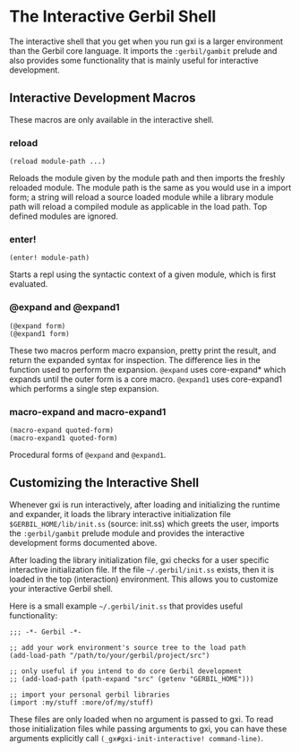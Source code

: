 # The Interactive Gerbil Shell

The interactive shell that you get when you run gxi is a larger environment than the Gerbil core language. It imports the `:gerbil/gambit` prelude and also provides some functionality that is mainly useful for interactive development.

## Interactive Development Macros

These macros are only available in the interactive shell.

### reload

```
(reload module-path ...)
```

Reloads the module given by the module path and then imports the freshly reloaded module. The module path is the same as you would use in a import form; a string will reload a source loaded module while a library module path will reload a compiled module as applicable in the load path. Top defined modules are ignored.

### enter!

```
(enter! module-path)
```

Starts a repl using the syntactic context of a given module, which is first evaluated.

### @expand and @expand1

```
(@expand form)
(@expand1 form)
```

These two macros perform macro expansion, pretty print the result, and return the expanded syntax for inspection. The difference lies in the function used to perform the expansion. `@expand` uses core-expand* which expands until the outer form is a core macro. `@expand1` uses core-expand1 which performs a single step expansion.

### macro-expand and macro-expand1

```
(macro-expand quoted-form)
(macro-expand1 quoted-form)
```

Procedural forms of `@expand` and `@expand1`.

## Customizing the Interactive Shell

Whenever gxi is run interactively, after loading and initializing the runtime and expander, it loads the library interactive initialization file `$GERBIL_HOME/lib/init.ss` (source: init.ss) which greets the user, imports the `:gerbil/gambit` prelude module and provides the interactive development forms documented above.

After loading the library initialization file, gxi checks for a user specific interactive initialization file. If the file `~/.gerbil/init.ss` exists, then it is loaded in the top (interaction) environment. This allows you to customize your interactive Gerbil shell.

Here is a small example `~/.gerbil/init.ss` that provides useful functionality:

```
;;; -*- Gerbil -*-

;; add your work environment's source tree to the load path
(add-load-path "/path/to/your/gerbil/project/src")

;; only useful if you intend to do core Gerbil development
;; (add-load-path (path-expand "src" (getenv "GERBIL_HOME")))

;; import your personal gerbil libraries
(import :my/stuff :more/of/my/stuff)
```

These files are only loaded when no argument is passed to gxi.
To read those initialization files while passing arguments to gxi, you can have these arguments
explicitly call `(_gx#gxi-init-interactive! command-line)`.
